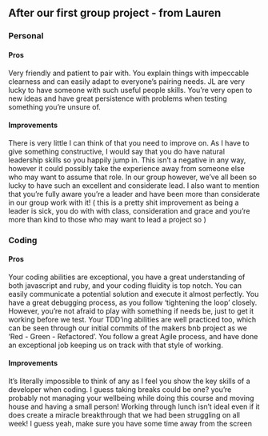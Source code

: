 ## After our first group project - from Lauren

### Personal

#### Pros

Very friendly and patient to pair with. You explain things with impeccable clearness and can easily adapt to everyone’s pairing needs. JL are very lucky to have someone with such useful people skills. You’re very open to new ideas and have great persistence with problems when testing something you’re unsure of.


#### Improvements

There is very little I can think of that you need to improve on. As I have to give something constructive, I would say that you do have natural leadership skills so you happily jump in. This isn’t a negative in any way, however it could possibly take the experience away from someone else who may want to assume that role. In our group however, we’ve all been so lucky to have such an excellent and considerate lead. I also want to mention that you’re fully aware you’re a leader and have been more than considerate in our group work with it! ( this is a pretty shit improvement as being a leader is sick, you do with with class, consideration and grace and you’re more than kind to those who may want to lead a project so )


### Coding


#### Pros

Your coding abilities are exceptional, you have a great understanding of both javascript and ruby, and your coding fluidity is top notch. You can easily communicate a potential solution and execute it almost perfectly. You have a great debugging process, as you follow ‘tightening the loop’ closely. However, you’re not afraid to play with something if needs be, just to get it working before we test. Your TDD’ing abilities are well practiced too, which can be seen through our initial commits of the makers bnb project as we ‘Red - Green - Refactored’. You follow a great Agile process, and have done an exceptional job keeping us on track with that style of working.

#### Improvements

It’s literally impossible to think of any as I feel you show the key skills of a developer when coding. I guess taking breaks could be one? you’re probably not managing your wellbeing while doing this course and moving house and having a small person! Working through lunch isn’t ideal even if it does create a miracle breakthrough that we had been struggling on all week! I guess yeah, make sure you have some time away from the screen
